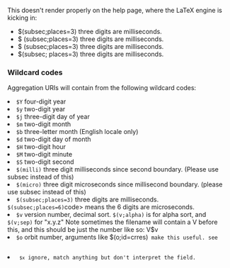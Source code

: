 This doesn't render properly on the help page, where the LaTeX engine is kicking in:
- $(subsec;places=3) three digits are milliseconds.
- $ (subsec;places=3) three digits are milliseconds.
- \$ \(subsec;places=3\) three digits are milliseconds.
- $(subsec; places=3) three digits are milliseconds.

### Wildcard codes

Aggregation URIs will contain from the following wildcard codes:

  <li> <code>$Y</code> four-digit year
  <li> <code>$y</code> two-digit year
  <li> <code>$j</code> three-digit day of year
  <li> <code>$m</code> two-digit month
  <li> <code>$b</code> three-letter month (English locale only)
  <li> <code>$d</code> two-digit day of month
  <li> <code>$H</code> two-digit hour
  <li> <code>$M</code> two-digit minute
  <li> <code>$S</code> two-digit second
  <li> <code>$(milli)</code> three digit milliseconds since second boundary. (Please use
    subsec instead of this)
  <li> <code>$(micro)</code> three digit microseconds since millisecond boundary.
    (please use subsec instead of this)
  <li> <code>$(subsec;places=3)</code> three digits are milliseconds. <code>$(subsec;places=6)</code>code>
    means the 6 digits are microseconds.  
  <li> <code>$v</code> version number, decimal sort. <code>$(v;alpha)</code> is for alpha sort, and
     <code>$(v;sep)</code> for "x.y.z" Note sometimes the filename will contain a V
    before this, and this should be just the number like so: V$v
  <li> <code>$o</code> orbit number, arguments like </code>$(o;id=crres)<code> make this useful. see
    <https://autoplot.org/developer.orbitTimeSpec#Orbits_in_Time_Ranges>
  <li> <code>$x</code> ignore, match anything but don't interpret the field.
